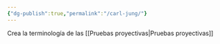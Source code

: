 ```yaml
---
{"dg-publish":true,"permalink":"/carl-jung/"}
---
```

Crea la terminología de las [[Pruebas proyectivas\|Pruebas proyectivas]]